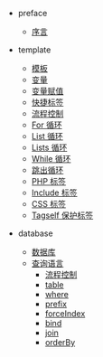 * preface

  * [序言](index.md)

* template

  * [模板](template/index.md)
  * [变量](template/var.md)
  * [变量赋值](template/assign.md)
  * [快捷标签](template/quick.md)
  * [流程控制](template/if.md)
  * [For 循环](template/for.md)
  * [List 循环](template/list.md)
  * [Lists 循环](template/lists.md)
  * [While 循环](template/while.md)
  * [跳出循环](template/break.md)
  * [PHP 标签](template/php.md)
  * [Include 标签](template/include.md)
  * [CSS 标签](template/css.md)
  * [Tagself 保护标签](template/tagself.md)

* database

  * [数据库](database/index.md)
  * [查询语言](database/query.md)
    * [流程控制](database/query/flow.md)
    * [table](database/query/table.md)
    * [where](database/query/where.md)
    * [prefix](database/query/prefix.md)
    * [forceIndex](database/query/forceIndex.md)
    * [bind](database/query/bind.md)
    * [join](database/query/join.md)
    * [orderBy](database/query/orderby.md)